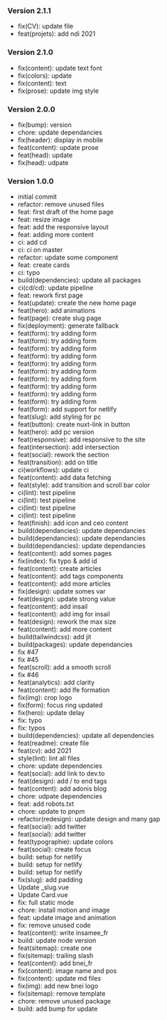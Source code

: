 ### Version 2.1.1
- fix(CV): update file
- feat(projets): add ndi 2021

### Version 2.1.0
- fix(content): update text font
- fix(colors): update
- fix(content): text
- fix(prose): update img style

### Version 2.0.0
- fix(bump): version
- chore: update dependancies
- fix(header): display in mobile
- feat(content): update prose
- feat(head): update
- fix(head): udpate
### Version 1.0.0
- initial commit
- refactor: remove unused files
- feat: first draft of the home page
- feat: resize image
- feat: add the responsive layout
- feat: adding more content
- ci: add cd
- ci: ci on master
- refactor: update some component
- feat: create cards
- ci: typo
- build(dependencies): update all packages
- ci(cd/cd): update pipeline
- feat: rework first page
- feat(update): create the new home page
- feat(hero): add animations
- feat(page): create slug page
- fix(deployment): generate fallback
- feat(form): try adding form
- feat(form): try adding form
- feat(form): try adding form
- feat(form): try adding form
- feat(form): try adding form
- feat(form): try adding form
- feat(form): try adding form
- feat(form): try adding form
- feat(form): try adding form
- feat(form): try adding form
- feat(form): add support for netlify
- feat(slug): add styling for pc
- feat(button): create nuxt-link in button
- feat(hero): add pc version
- feat(responsive): add responsive to the site
- feat(intersection): add intersection
- feat(social): rework the section
- feat(transition): add on title
- ci(workflows): update ci
- feat(content): add data fetching
- feat(style): add transition and scroll bar color
- ci(lint): test pipeline
- ci(lint): test pipeline
- ci(lint): test pipeline
- ci(lint): test pipeline
- feat(finish): add icon and ceo content
- build(dependancies): update dependancies
- build(dependancies): update dependancies
- build(dependancies): update dependancies
- feat(content): add somes pages
- fix(index): fix typo & add id
- feat(content): create articles
- feat(content): add tags components
- feat(content): add more articles
- fix(design): update somes var
- feat(design): update strong value
- feat(content): add insail
- feat(content): add img for insail
- feat(design): rework the max size
- feat(content): add more content
- build(tailwindcss): add jit
- build(packages): update dependancies
- fix #47
- fix #45
- feat(scroll): add a smooth scroll
- fix #46
- feat(analytics): add clarity
- feat(content): add lfe formation
- fix(img): crop logo
- fix(form): focus ring updated
- fix(hero): update delay
- fix: typo
- fix: typos
- build(dependencies): update all dependencies
- feat(readme): create file
- feat(cv): add 2021
- style(lint): lint all files
- chore: update dependencies
- feat(social): add link to dev.to
- feat(design): add / to end tags
- feat(content): add adonis blog
- chore: udpate dependencies
- feat: add robots.txt
- chore: update to pnpm
- refactor(redesign): update design and many gap
- feat(social): add twitter
- feat(social): add twitter
- feat(typographie): update colors
- feat(social): create focus
- build: setup for netlify
- build: setup for netlify
- build: setup for netlify
- fix(slug): add padding
- Update _slug.vue
- Update Card.vue
- fix: full static mode
- chore: install motion and image
- feat: update image and animation
- fix: remove unused code
- feat(content): write insamee_fr
- build: update node version
- feat(sitemap): create one
- fix(sitemap): trailing slash
- feat(content): add bnei_fr
- fix(content): image name and pos
- fix(content): update md files
- fix(img): add new bnei logo
- fix(sitemap): remove template
- chore: remove unused package
- build: add bump for update
